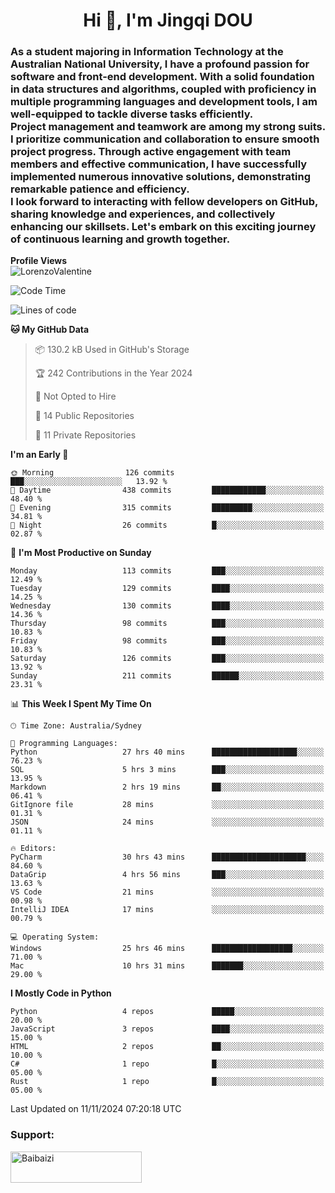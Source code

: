 <h1 align="center">Hi 👋, I'm Jingqi DOU</h1>
<h3 align="left">
As a student majoring in Information Technology at the Australian National University, I have a profound passion for software and front-end development. With a solid foundation in data structures and algorithms, coupled with proficiency in multiple programming languages and development tools, I am well-equipped to tackle diverse tasks efficiently. <br>
Project management and teamwork are among my strong suits. I prioritize communication and collaboration to ensure smooth project progress. Through active engagement with team members and effective communication, I have successfully implemented numerous innovative solutions, demonstrating remarkable patience and efficiency.<br>
I look forward to interacting with fellow developers on GitHub, sharing knowledge and experiences, and collectively enhancing our skillsets. Let's embark on this exciting journey of continuous learning and growth together.
</h3>

**Profile Views**<br>
<img src="https://count.getloli.com/get/@:name" alt="LorenzoValentine" theme="rule34" />


<!--START_SECTION:waka-->
![Code Time](http://img.shields.io/badge/Code%20Time-1%2C092%20hrs-blue)

![Lines of code](https://img.shields.io/badge/From%20Hello%20World%20I%27ve%20Written-400.2%20thousand%20lines%20of%20code-blue)

**🐱 My GitHub Data** 

> 📦 130.2 kB Used in GitHub's Storage 
 > 
> 🏆 242 Contributions in the Year 2024
 > 
> 🚫 Not Opted to Hire
 > 
> 📜 14 Public Repositories 
 > 
> 🔑 11 Private Repositories 
 > 
**I'm an Early 🐤** 

```text
🌞 Morning                126 commits         ███░░░░░░░░░░░░░░░░░░░░░░   13.92 % 
🌆 Daytime                438 commits         ████████████░░░░░░░░░░░░░   48.40 % 
🌃 Evening                315 commits         █████████░░░░░░░░░░░░░░░░   34.81 % 
🌙 Night                  26 commits          █░░░░░░░░░░░░░░░░░░░░░░░░   02.87 % 
```
📅 **I'm Most Productive on Sunday** 

```text
Monday                   113 commits         ███░░░░░░░░░░░░░░░░░░░░░░   12.49 % 
Tuesday                  129 commits         ████░░░░░░░░░░░░░░░░░░░░░   14.25 % 
Wednesday                130 commits         ████░░░░░░░░░░░░░░░░░░░░░   14.36 % 
Thursday                 98 commits          ███░░░░░░░░░░░░░░░░░░░░░░   10.83 % 
Friday                   98 commits          ███░░░░░░░░░░░░░░░░░░░░░░   10.83 % 
Saturday                 126 commits         ███░░░░░░░░░░░░░░░░░░░░░░   13.92 % 
Sunday                   211 commits         ██████░░░░░░░░░░░░░░░░░░░   23.31 % 
```


📊 **This Week I Spent My Time On** 

```text
🕑︎ Time Zone: Australia/Sydney

💬 Programming Languages: 
Python                   27 hrs 40 mins      ███████████████████░░░░░░   76.23 % 
SQL                      5 hrs 3 mins        ███░░░░░░░░░░░░░░░░░░░░░░   13.95 % 
Markdown                 2 hrs 19 mins       ██░░░░░░░░░░░░░░░░░░░░░░░   06.41 % 
GitIgnore file           28 mins             ░░░░░░░░░░░░░░░░░░░░░░░░░   01.31 % 
JSON                     24 mins             ░░░░░░░░░░░░░░░░░░░░░░░░░   01.11 % 

🔥 Editors: 
PyCharm                  30 hrs 43 mins      █████████████████████░░░░   84.60 % 
DataGrip                 4 hrs 56 mins       ███░░░░░░░░░░░░░░░░░░░░░░   13.63 % 
VS Code                  21 mins             ░░░░░░░░░░░░░░░░░░░░░░░░░   00.98 % 
IntelliJ IDEA            17 mins             ░░░░░░░░░░░░░░░░░░░░░░░░░   00.79 % 

💻 Operating System: 
Windows                  25 hrs 46 mins      ██████████████████░░░░░░░   71.00 % 
Mac                      10 hrs 31 mins      ███████░░░░░░░░░░░░░░░░░░   29.00 % 
```

**I Mostly Code in Python** 

```text
Python                   4 repos             █████░░░░░░░░░░░░░░░░░░░░   20.00 % 
JavaScript               3 repos             ████░░░░░░░░░░░░░░░░░░░░░   15.00 % 
HTML                     2 repos             ██░░░░░░░░░░░░░░░░░░░░░░░   10.00 % 
C#                       1 repo              █░░░░░░░░░░░░░░░░░░░░░░░░   05.00 % 
Rust                     1 repo              █░░░░░░░░░░░░░░░░░░░░░░░░   05.00 % 
```




 Last Updated on 11/11/2024 07:20:18 UTC
<!--END_SECTION:waka-->

<!-- [![willianrod's wakatime stats](https://github-readme-stats.vercel.app/api/wakatime?username=lorenzoval2050)](https://github.com/anuraghazra/github-readme-stats) -->


<h3 align="left">Support:</h3>
<p><a href="https://www.buymeacoffee.com/Baibaizi"> <img align="left" src="https://cdn.buymeacoffee.com/buttons/v2/default-yellow.png" height="50" width="210" alt="Baibaizi" /></a></p><br><br>
